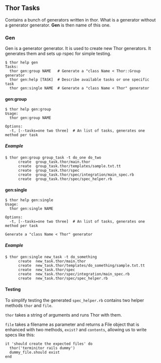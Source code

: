 ## Thor Tasks

Contains a bunch of generators written in thor. What is a generator
without a generator generator. **Gen** is then name of this one.

### Gen

Gen is a generator generator. It is used to create new Thor
generators. It generates them and sets up rspec for simple testing.

    $ thor help gen
    Tasks:
      thor gen:group NAME   # Generate a "class Name < Thor::Group generator
      thor gen:help [TASK]  # Describe available tasks or one specific task
      thor gen:single NAME  # Generate a "class Name < Thor" generator


#### gen:group

    $ thor help gen:group
    Usage:
      thor gen:group NAME

    Options:
      -t, [--tasks=one two three]  # An list of tasks, generates one method per task


##### Example
    $ thor gen:group group_task -t do_one do_two
          create  group_task.thor/main.thor
          create  group_task.thor/templates/sample.txt.tt
          create  group_task.thor/spec
          create  group_task.thor/spec/integration/main_spec.rb
          create  group_task.thor/spec/spec_helper.rb


#### gen:single

    $ thor help gen:single
    Usage:
      thor gen:single NAME

    Options:
      -t, [--tasks=one two three]  # An list of tasks, generates one method per task

    Generate a "class Name < Thor" generator


##### Example

    $ thor gen:single new_task -t do_something
          create  new_task.thor/main.thor
          create  new_task.thor/templates/do_something/sample.txt.tt
          create  new_task.thor/spec
          create  new_task.thor/spec/integration/main_spec.rb
          create  new_task.thor/spec/spec_helper.rb


#### Testing

To simplify testing the generated `spec_helper.rb` contains two helper
methods `thor` and `file`. 

`thor` takes a string of arguments and runs Thor with them.

`file` takes a filename as parameter and returns a File object that is
enhanced with two methods, `exist?` and `contents`, allowing us to write
specs like this:


    it 'should create the expected files' do
      thor('terminitor rails dummy')
      dummy_file.should exist
    end


